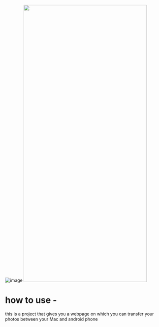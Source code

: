![image]()
<img src="https://github.com/user-attachments/assets/b2e36b93-84b9-409d-aa4e-390e637f479a" width="400" height="900">
# how to use - 

this is a project that gives you a webpage on which you can transfer your photos between your Mac and android phone 

